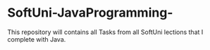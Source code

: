 # SoftUni-JavaProgramming-
This repository will contains all Tasks from all SoftUni lections that I complete with Java.

